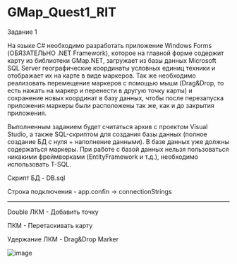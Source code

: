 # GMap_Quest1_RIT

Задание 1

На языке C# необходимо разработать приложение Windows Forms (ОБЯЗАТЕЛЬНО .NET Framework), которое на главной форме содержит карту из библиотеки GMap.NET, загружает из базы данных Microsoft SQL Server географические координаты условных единиц техники и отображает их на карте в виде маркеров. Так же необходимо реализовать перемещение маркеров с помощью мыши (Drag&Drop, то есть нажать на маркер и перенести в другую точку карты) и сохранение новых координат в базу данных, чтобы после перезапуска приложения маркеры были расположены так же, как и до закрытия приложения.

Выполненным заданием будет считаться архив с проектом Visual Studio, а также SQL-скриптом для создания базы данных (полное создание БД с нуля + наполнение данными). В базе данных уже должны содержаться маркеры. При работе с базой данных нельзя пользоваться никакими фреймворками (EntityFramework и т.д.), необходимо использовать T-SQL.


Скрипт БД - DB.sql

Строка подключения - app.confin -> connectionStrings

_________________________________________________________


Double ЛКМ - Добавить точку

ПКМ - Перетаскивать карту

Удержание ЛКМ - Drag&Drop Marker

![image](https://user-images.githubusercontent.com/49233906/182418430-cef9a4cf-e022-4fba-a520-b9ea51c32ffb.png)


